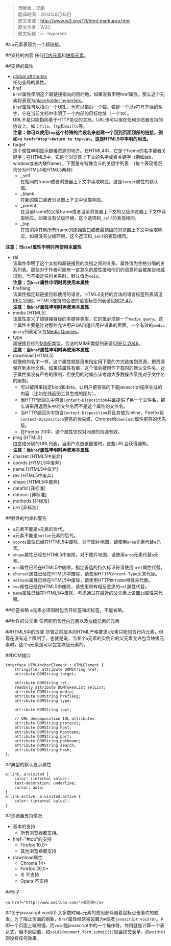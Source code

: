 > 贡献者：梁鹏  
> 翻译时间：2013年8月13日  
> 原文来源：http://www.w3.org/TR/html-markup/a.html  
> 原文作者：W3C  
> 原文标题：a - hyperlink  

#a
`a`元素表现为一个超链接。

##支持的内容
任何[行内元素](http://www.w3.org/TR/html-markup/common-models.html#common.elem.phrasing)和[块级元素](http://www.w3.org/TR/html-markup/common-models.html#common.elem.flow)。  

##支持的属性
* [global attributes](http://www.w3.org/TR/html-markup/global-attributes.html)  
任何全局的属性。
* href  
`href`属性申明这个超链接指向的目的地。如果没有申明href属性，那么这个元素将表现为[placeholder hyperlink](http://www.w3.org/TR/html-markup/a.html#placeholder-hyperlink)。  
`href`属性可以指向一个URL，也可以指向一个锚。锚是一个以`#`符号开始的名字，它在当前文档中申明了一个内部的目标地址（一个`ID`）。  
URL不是只能指向基于HTTP协议的文档，URL也可以用在任何浏览器支持的协议上。如：`file`、`ftp`和`mailto`等。  
__注意：你可以使用`top`这个特殊的片段名来创建一个回到页面顶部的链接，例如`<a href="#top">Return to top</a>`。这是HTML5中申明的用法。__
* target  
这个属性申明显示链接资源的地方。在HTML4中，它是个frame的名字或者关键字；在HTML5中，它是个浏览器上下文的名字或者关键字（例如tab、window或者内联frame）。下面是有特殊含义的关键字列表：（每个表现情况均分为HTML4和HTML5两种）
    * _self  
    在相同的frame或者浏览器上下文中读取响应。这是`target`属性的默认值。
    * _blank  
    在新的窗口或者浏览器上下文中读取响应。
    * _parent  
    在当前frame的父级frame或者当前浏览器上下文的父级浏览器上下文中读取响应。如果没有父级环境，这个选项和`_self`的表现相同。
    * _top  
    在取消掉其他所有frame的原始窗口或者最顶级的浏览器上下文中读取响应。如果没有父级环境，这个选项和`_self`的表现相同。

__注意：当`href`属性申明时再使用本属性__
* rel  
该属性申明了这个文档和超链接目的文档之间的关系。属性值为空格分隔的关系列表。那些对于作者可能有一定意义的属性值和他们的语意将会被某些权威识别。当不指定任何关系时，默认值为`void`。  
__注意：当`href`属性申明时再使用本属性__
* hreflang  
该属性指定超链接目标使用的语言。HTML4支持的合法的语言标签列表请见[RFC 1766](http://www.ietf.org/rfc/rfc1766.txt)，HTML5支持的合法的语言标签列表请见[BCP 47](http://www.w3.org/TR/html-markup/references.html#refsBCP47)。  
__注意：当`href`属性申明时再使用本属性__
* media [HTML5]  
该属性定义了超链接目标的多媒体类型。它的值必须是一个`media query`。这个属性主要是针对那些允许用户UA自适应用户设备的页面。一个有效的`media query`列表定义在[Media Queries](http://www.w3.org/TR/html-markup/references.html#refsMediaQueries)。
* type  
超链接目标的[MIME](http://www.w3.org/TR/html-markup/datatypes.html#common.data.mimetype)类型。合法的MIME类型列表请见[RFC 2046](http://www.w3.org/TR/html-markup/references.html#refsRFC2046)。  
__注意：当`href`属性申明时再使用本属性__
* download [HTML5]  
就像他的名字一样，这个属性就是用来指定用下载的方式链接到资源，把资源保存到本地文件。如果该属性有值，这个值会被用作下载时的默认文件名。对于属性值没有严格的限制，但使用的时候应该考虑大多数操作系统对于文件名的限制。  
    * 可以被用来指定blob和data，让用户更容易的下载javascript程序生成的内容（比如在线画图工具生成的图片）。
    * 当HTTP返回头中包含`Content-Disposition`并且提供了另一个文件名，那么讲采用返回头中的文件名而不是这个属性的文件名。
    * 当HTTP返回头中包含`Content-Disposition`并且其值为inline，Firefox给`Content-Disposition`更高的优先级，Chrome给`download`属性更高的优先级。
    * 在Firefox 20中，这个属性仅仅对同源的资源有效。
* ping [HTML5]  
由空格分隔的URL列表，当用户点击该链接时，这些URL会获得通知。  
__注意：当`href`属性申明时再使用本属性__
* charset [HTML5中废弃]
* coords [HTML5中废弃]
* name [HTML5中废弃]
* rev [HTML5中废弃]
* shape [HTML5中废弃]
* datafld [非标准]
* datasrc [非标准]
* methods [非标准]
* urn [非标准]
 
##额外的约束和警告
* `a`元素不能是`a`元素的后代。
* `a`元素不能是`button`元素的后代。
* `coords`属性已经在HTML5中废除，对于图片地图，请使用`area`元素代替`a`元素。
* `shape`属性已经在HTML5中废除，对于图片地图，请使用`area`元素代替`a`元素。
* `urn`属性已经在HTML5中废除，指定首选的持久标识符请使用`href`属性代替。
* `charset`属性已经在HTML5中废除，请使用HTTP`Content-Type`头来代替。
* `methods`属性已经在HTML5中废除，请使用HTTP`OPTIONS`特性来代替。
* `rev`属性已经在HTML5中废除，请使用带有相反意思的`rel`属性代替。
* `name`属性已经在HTML5中废除，考虑通过在最近的父元素上设置`id`属性来代替。

##标签省略
a元素必须同时包含开标签和闭标签，不能省略。

##允许的父元素
任何能包含[行内元素](http://www.w3.org/TR/html-markup/common-models.html#common.elem.phrasing)以及[块级元素](http://www.w3.org/TR/html-markup/common-models.html#common.elem.flow)的元素

##HTML5中的改变
尽管之前版本的HTML严格要求`a`元素只能包含行内元素，但现在没有这个限制了。也就是说，当某个`a`元素的实例它的父元素允许包含块级元素时，这个`a`元素是可以包含块级元素的。

##DOM接口
```
interface HTMLAnchorElement : HTMLElement {
    stringifier attribute DOMString href;
    attribute DOMString target;

    attribute DOMString rel;
    readonly attribute DOMTokenList relList;
    attribute DOMString media;
    attribute DOMString hreflang;
    attribute DOMString type;

    attribute DOMString text;

    // URL decomposition IDL attributes
    attribute DOMString protocol;
    attribute DOMString host;
    attribute DOMString hostname;
    attribute DOMString port;
    attribute DOMString pathname;
    attribute DOMString search;
    attribute DOMString hash;
};
```

##典型的默认显示属性
```
a:link, a:visited {
    color: (internal value);
    text-decoration: underline;
    cursor: auto;
}
a:link:active, a:visited:active {
    color: (internal value);
}
```

##浏览器支持情况
* 基本的支持
    * 所有浏览器都支持。
* href="#top"的支持
    * Firefox 10.0+
    * 其他浏览器都支持
* download属性
    * Chrome 14+
    * Firefox 20.0+
    * IE 不支持
    * Opera 不支持

##例子
```
<a href="http://www.meituan.com/">美团网</a>
```

##关于javascript:void(0)
大多数时候`a`元素的使用都伴随着鼠标点击事件的触发。为了阻止页面的刷新，`href`属性经常被设置为`#`或者`javascript:void(0)`。`#`即一个页面上端的锚，而`void`是javascript中的一个操作符，作用就是计算一个表达式，但不返回值，如`void(document.form.submit())`就会提交表单，而`void(0)`则没有任何效果。

